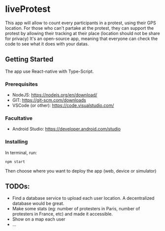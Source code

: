 # liveProtest

This app will allow to count every participants in a protest, using their GPS location. 
For those who can't partake at the protest, they can support the protest by allowing their tracking at their place (location should not be share for privacy)
It's an open-source app, meaning that everyone can check the code to see what it does with your datas.

## Getting Started

The app use React-native with Type-Script.

### Prerequisites

- NodeJS: https://nodejs.org/en/download/
- GIT: https://git-scm.com/downloads
- VSCode (or other): https://code.visualstudio.com/

### Facultative
- Android Studio: https://developer.android.com/studio

### Installing

In terminal, run:

    npm start

Then choose where you want to deploy the app (web, device or simulator)

## TODOs:
- Find a database service to upload each user location. A decentralized database would be great.
- Make some stats (eg: number of protesters in Paris, number of protesters in France, etc) and made it accessible.
- Show on a map each user
- ...

